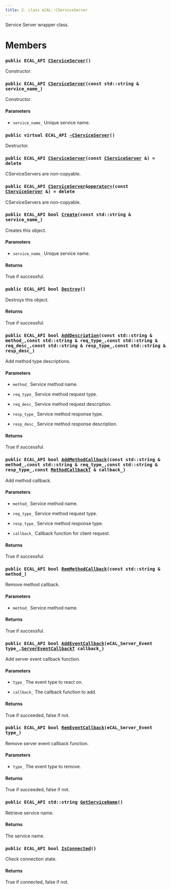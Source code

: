 ```yaml
---
title: 2. class eCAL::CServiceServer
---
```


Service Server wrapper class.

# Members

### `public ECAL_API `[`CServiceServer`](#d0/d09/classeCAL_1_1CServiceServer_1a4046992dbf0eaaf51dcc69d43e0f7d78)`()` 

Constructor.

### `public ECAL_API `[`CServiceServer`](#d0/d09/classeCAL_1_1CServiceServer_1a6db206279280c99f9deb829d475350e1)`(const std::string & service_name_)` 

Constructor.

#### Parameters
* `service_name_` Unique service name.

### `public virtual ECAL_API `[`~CServiceServer`](#d0/d09/classeCAL_1_1CServiceServer_1a64a1e25a15d197e590672275696a35d6)`()` 

Destructor.

### `public ECAL_API `[`CServiceServer`](#d0/d09/classeCAL_1_1CServiceServer_1ab4a5c2b8cc033a9375de8cc29829f289)`(const `[`CServiceServer`](#d0/d09/classeCAL_1_1CServiceServer)` &) = delete` 

CServiceServers are non-copyable.

### `public ECAL_API `[`CServiceServer`](#d0/d09/classeCAL_1_1CServiceServer)` & `[`operator=`](#d0/d09/classeCAL_1_1CServiceServer_1a6f2a55da7ddd6cced90821ef02a0d58a)`(const `[`CServiceServer`](#d0/d09/classeCAL_1_1CServiceServer)` &) = delete` 

CServiceServers are non-copyable.

### `public ECAL_API bool `[`Create`](#d0/d09/classeCAL_1_1CServiceServer_1a3c7d5cbda958f2d4520061cd61376f74)`(const std::string & service_name_)` 

Creates this object.

#### Parameters
* `service_name_` Unique service name.

#### Returns
True if successful.

### `public ECAL_API bool `[`Destroy`](#d0/d09/classeCAL_1_1CServiceServer_1a82a28745c0d9a964bfcaac493cb47502)`()` 

Destroys this object.

#### Returns
True if successful.

### `public ECAL_API bool `[`AddDescription`](#d0/d09/classeCAL_1_1CServiceServer_1a40a09560ccdb6dc359db6c9b21ded042)`(const std::string & method_,const std::string & req_type_,const std::string & req_desc_,const std::string & resp_type_,const std::string & resp_desc_)` 

Add method type descriptions.

#### Parameters
* `method_` Service method name. 

* `req_type_` Service method request type. 

* `req_desc_` Service method request description. 

* `resp_type_` Service method response type. 

* `resp_desc_` Service method response description.

#### Returns
True if successful.

### `public ECAL_API bool `[`AddMethodCallback`](#d0/d09/classeCAL_1_1CServiceServer_1af52167f5ef7b89bfff61ac48a1c46e77)`(const std::string & method_,const std::string & req_type_,const std::string & resp_type_,const `[`MethodCallbackT`](src/content/docs/doxygen/md/zapi-MethodCallbackT.md#de/ddd/ecal__service__info_8h_1ae0436af7a525f2b5fcc30025def57c30)` & callback_)` 

Add method callback.

#### Parameters
* `method_` Service method name. 

* `req_type_` Service method request type. 

* `resp_type_` Service method response type. 

* `callback_` Callback function for client request.

#### Returns
True if successful.

### `public ECAL_API bool `[`RemMethodCallback`](#d0/d09/classeCAL_1_1CServiceServer_1a300d466ffc32432b63474308e0eae390)`(const std::string & method_)` 

Remove method callback.

#### Parameters
* `method_` Service method name.

#### Returns
True if successful.

### `public ECAL_API bool `[`AddEventCallback`](#d0/d09/classeCAL_1_1CServiceServer_1ac36d0e836d65a6cca9fc48e37dedf27d)`(eCAL_Server_Event type_,`[`ServerEventCallbackT`](src/content/docs/doxygen/md/zapi-ServerEventCallbackT.md#df/d76/ecal__callback_8h_1a9b49337a63f0ad773c4490f21b7b8d5c)` callback_)` 

Add server event callback function.

#### Parameters
* `type_` The event type to react on. 

* `callback_` The callback function to add.

#### Returns
True if succeeded, false if not.

### `public ECAL_API bool `[`RemEventCallback`](#d0/d09/classeCAL_1_1CServiceServer_1a4dcd631696a6aed9cc177a5763ac579f)`(eCAL_Server_Event type_)` 

Remove server event callback function.

#### Parameters
* `type_` The event type to remove.

#### Returns
True if succeeded, false if not.

### `public ECAL_API std::string `[`GetServiceName`](#d0/d09/classeCAL_1_1CServiceServer_1a04fe300dfd88f0ed3e2ca3f3fde7a479)`()` 

Retrieve service name.

#### Returns
The service name.

### `public ECAL_API bool `[`IsConnected`](#d0/d09/classeCAL_1_1CServiceServer_1a55c8a71b1f6d5cb1b70ab9317ed35a07)`()` 

Check connection state.

#### Returns
True if connected, false if not.

